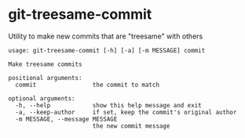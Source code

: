 # git-treesame-commit
Utility to make new commits that are "treesame" with others

```
usage: git-treesame-commit [-h] [-a] [-m MESSAGE] commit

Make treesame commits

positional arguments:
  commit                the commit to match

optional arguments:
  -h, --help            show this help message and exit
  -a, --keep-author     if set, keep the commit's original author
  -m MESSAGE, --message MESSAGE
                        the new commit message
```
